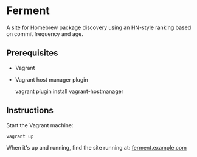 # Ferment

A site for Homebrew package discovery using an HN-style ranking based on commit frequency and age.

## Prerequisites

* Vagrant
* Vagrant host manager plugin

	vagrant plugin install vagrant-hostmanager

## Instructions

Start the Vagrant machine:

	vagrant up

When it's up and running, find the site running at: [ferment.example.com](http://ferment.example.com/)
